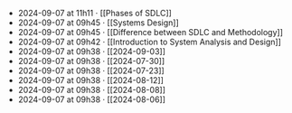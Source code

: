 - 2024-09-07 at 11h11 · [[Phases of SDLC]]
- 2024-09-07 at 09h45 · [[Systems Design]]
- 2024-09-07 at 09h45 · [[Difference between SDLC and Methodology]]
- 2024-09-07 at 09h42 · [[Introduction to System Analysis and Design]]
- 2024-09-07 at 09h38 · [[2024-09-03]]
- 2024-09-07 at 09h38 · [[2024-07-30]]
- 2024-09-07 at 09h38 · [[2024-07-23]]
- 2024-09-07 at 09h38 · [[2024-08-12]]
- 2024-09-07 at 09h38 · [[2024-08-08]]
- 2024-09-07 at 09h38 · [[2024-08-06]]
